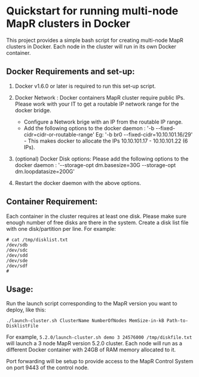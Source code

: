 Quickstart for running multi-node MapR clusters in Docker
=========================================================

This project provides a simple bash script for creating multi-node MapR clusters in Docker. Each node in the cluster will run in its own Docker container.

Docker Requirements and set-up:
-------------------------------

1. Docker v1.6.0 or later is required to run this set-up script.

2. Docker Network : Docker containers MapR cluster require public IPs. Please work with your IT to get a routable IP network range for the docker bridge.
	- Configure a Network brige with an IP from the routable IP range.
	- Add the following options to the docker daemon : '-b <bridgename> --fixed-cidr=cidr-or-routable-range'
		Eg: '-b br0 --fixed-cidr=10.10.101.16/29' - This makes docker to allocate the IPs 10.10.101.17 - 10.10.101.22 (6 IPs). 

3. (optional) Docker Disk options: Please add the following options to the docker daemon : '--storage-opt dm.basesize=30G --storage-opt dm.loopdatasize=200G'

4. Restart the docker daemon with the above options.

Container Requirement: 
----------------------

Each container in the cluster requires at least one disk. Please make sure enough number of free disks are there in the system. Create a disk list file with one disk/partition per line. For example:
	
	# cat /tmp/disklist.txt 
	/dev/sdb
	/dev/sdc
	/dev/sdd
	/dev/sde
	/dev/sdf
	#

Usage: 
------

Run the launch script corresponding to the MapR version you want to deploy, like this:  

`./launch-cluster.sh ClusterName NumberOfNodes MemSize-in-kB Path-to-DisklistFile`

For example, `5.2.0/launch-cluster.sh demo 3 24576000 /tmp/diskfile.txt` will launch a 3 node MapR version 5.2.0 cluster. Each node will run as a different Docker container with 24GB of RAM memory allocated to it. 

Port forwarding will be setup to provide access to the MapR Control System on port 9443 of the control node.

